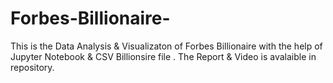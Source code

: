 # Forbes-Billionaire-
This is the Data Analysis &amp; Visualizaton of Forbes Billionaire with the help of Jupyter Notebook &amp; CSV Billionsire file . The Report &amp; Video is avalaible in repository.
